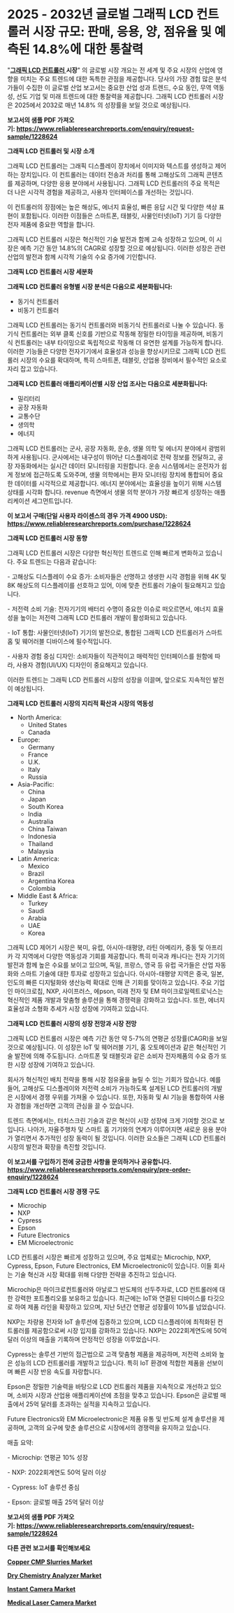 <p><h1>2025 - 2032년 글로벌 그래픽 LCD 컨트롤러 시장 규모: 판매, 응용, 양, 점유율 및 예측된 14.8%에 대한 통찰력</h1></p><p>"<strong><a href="https://www.reliableresearchreports.com/graphic-lcd-controller-r1228624?utm_campaign=105&utm_medium=7&utm_source=Github&utm_content=ia&utm_term=12012025&utm_id=graphic-lcd-controller">그래픽 LCD 컨트롤러&nbsp;</a></strong><strong>시장</strong>" 의 글로벌 시장 개요는 전 세계 및 주요 시장의 산업에 영향을 미치는 주요 트렌드에 대한 독특한 관점을 제공합니다. 당사의 가장 경험 많은 분석가들이 수집한 이 글로벌 산업 보고서는 중요한 산업 성과 트렌드, 수요 동인, 무역 역동성, 선도 기업 및 미래 트렌드에 대한 통찰력을 제공합니다. 그래픽 LCD 컨트롤러 시장은 2025에서 2032로 매년 14.8% 의 성장률을 보일 것으로 예상됩니다.&nbsp;</p>
<p><strong>보고서의 샘플 PDF 가져오기:&nbsp;<a href="https://www.reliableresearchreports.com/enquiry/request-sample/1228624?utm_campaign=105&utm_medium=7&utm_source=Github&utm_content=ia&utm_term=12012025&utm_id=graphic-lcd-controller">https://www.reliableresearchreports.com/enquiry/request-sample/1228624</a></strong></p>
<p><strong>그래픽 LCD 컨트롤러 및 시장 소개</strong></p>
<p><p>그래픽 LCD 컨트롤러는 그래픽 디스플레이 장치에서 이미지와 텍스트를 생성하고 제어하는 장치입니다. 이 컨트롤러는 데이터 전송과 처리를 통해 고해상도의 그래픽 콘텐츠를 제공하며, 다양한 응용 분야에서 사용됩니다. 그래픽 LCD 컨트롤러의 주요 목적은 더 나은 시각적 경험을 제공하고, 사용자 인터페이스를 개선하는 것입니다.</p><p>이 컨트롤러의 장점에는 높은 해상도, 에너지 효율성, 빠른 응답 시간 및 다양한 색상 표현이 포함됩니다. 이러한 이점들은 스마트폰, 태블릿, 사물인터넷(IoT) 기기 등 다양한 전자 제품에 중요한 역할을 합니다. </p><p>그래픽 LCD 컨트롤러 시장은 혁신적인 기술 발전과 함께 고속 성장하고 있으며, 이 시장은 예측 기간 동안 14.8%의 CAGR로 성장할 것으로 예상됩니다. 이러한 성장은 관련 산업의 발전과 함께 시각적 기술의 수요 증가에 기인합니다.</p></p>
<p><strong>그래픽 LCD 컨트롤러 시장 세분화</strong></p>
<p><strong>그래픽 LCD 컨트롤러 유형별 시장 분석은 다음으로 세분화됩니다:</strong></p>
<p><ul><li>동기식 컨트롤러</li><li>비동기 컨트롤러</li></ul></p>
<p><p>그래픽 LCD 컨트롤러는 동기식 컨트롤러와 비동기식 컨트롤러로 나눌 수 있습니다. 동기식 컨트롤러는 외부 클록 신호를 기반으로 작동해 정밀한 타이밍을 제공하며, 비동기식 컨트롤러는 내부 타이밍으로 독립적으로 작동해 더 유연한 설계를 가능하게 합니다. 이러한 기능들은 다양한 전자기기에서 효율성과 성능을 향상시키므로 그래픽 LCD 컨트롤러 시장의 수요를 확대하며, 특히 스마트폰, 태블릿, 산업용 장비에서 필수적인 요소로 자리 잡고 있습니다.</p></p>
<p><strong>그래픽 LCD 컨트롤러 애플리케이션별 시장 산업 조사는 다음으로 세분화됩니다:</strong></p>
<p><ul><li>밀리터리</li><li>공장 자동화</li><li>교통수단</li><li>생의학</li><li>에너지</li></ul></p>
<p><p>그래픽 LCD 컨트롤러는 군사, 공장 자동화, 운송, 생물 의학 및 에너지 분야에서 광범위하게 사용됩니다. 군사에서는 내구성이 뛰어난 디스플레이로 전략 정보를 전달하고, 공장 자동화에서는 실시간 데이터 모니터링을 지원합니다. 운송 시스템에서는 운전자가 쉽게 정보에 접근하도록 도와주며, 생물 의학에서는 환자 모니터링 장치에 통합되어 중요한 데이터를 시각적으로 제공합니다. 에너지 분야에서는 효율성을 높이기 위해 시스템 상태를 시각화 합니다. revenue 측면에서 생물 의학 분야가 가장 빠르게 성장하는 애플리케이션 세그먼트입니다.</p></p>
<p><strong>이 보고서 구매(단일 사용자 라이센스의 경우 가격 4900 USD): <a href="https://www.reliableresearchreports.com/purchase/1228624?utm_campaign=105&utm_medium=7&utm_source=Github&utm_content=ia&utm_term=12012025&utm_id=graphic-lcd-controller">https://www.reliableresearchreports.com/purchase/1228624</a></strong></p>
<p><strong>그래픽 LCD 컨트롤러 시장 동향</strong></p>
<p><p>그래픽 LCD 컨트롤러 시장은 다양한 혁신적인 트렌드로 인해 빠르게 변화하고 있습니다. 주요 트렌드는 다음과 같습니다:</p><p>- 고해상도 디스플레이 수요 증가: 소비자들은 선명하고 생생한 시각 경험을 위해 4K 및 8K 해상도의 디스플레이를 선호하고 있어, 이에 맞춘 컨트롤러 기술이 필요해지고 있습니다.</p><p>- 저전력 소비 기술: 전자기기의 배터리 수명이 중요한 이슈로 떠오르면서, 에너지 효율성을 높이는 저전력 그래픽 LCD 컨트롤러 개발이 활성화되고 있습니다.</p><p>- IoT 통합: 사물인터넷(IoT) 기기의 발전으로, 통합된 그래픽 LCD 컨트롤러가 스마트 홈 및 웨어러블 디바이스에 필수적입니다.</p><p>- 사용자 경험 중심 디자인: 소비자들이 직관적이고 매력적인 인터페이스를 원함에 따라, 사용자 경험(UI/UX) 디자인이 중요해지고 있습니다.</p><p>이러한 트렌드는 그래픽 LCD 컨트롤러 시장의 성장을 이끌며, 앞으로도 지속적인 발전이 예상됩니다.</p></p>
<p><strong>그래픽 LCD 컨트롤러 시장의 지리적 확산과 시장의 역동성</strong></p>
<p><ul>
    <li>
        North America:
        <ul>
            <li>United States</li>
            <li>Canada</li>
        </ul>
    </li>
    <li>
        Europe:
        <ul>
            <li>Germany</li>
            <li>France</li>
            <li>U.K.</li>
            <li>Italy</li>
            <li>Russia</li>
        </ul>
    </li>
    <li>
        Asia-Pacific:
        <ul>
            <li>China</li>
            <li>Japan</li>
            <li>South Korea</li>
            <li>India</li>
            <li>Australia</li>
            <li>China Taiwan</li>
            <li>Indonesia</li>
            <li>Thailand</li>
            <li>Malaysia</li>
        </ul>
    </li>
    <li>
        Latin America:
        <ul>
            <li>Mexico</li>
            <li>Brazil</li>
            <li>Argentina Korea</li>
            <li>Colombia</li>
        </ul>
    </li>
    <li>
        Middle East & Africa:
        <ul>
            <li>Turkey</li>
            <li>Saudi</li>
            <li>Arabia</li>
            <li>UAE</li>
            <li>Korea</li>
        </ul>
    </li>
    </ul></p>
<p><p>그래픽 LCD 제어기 시장은 북미, 유럽, 아시아-태평양, 라틴 아메리카, 중동 및 아프리카 각 지역에서 다양한 역동성과 기회를 제공합니다. 특히 미국과 캐나다는 전자 기기의 발전과 함께 높은 수요를 보이고 있으며, 독일, 프랑스, 영국 등 유럽 국가들은 산업 자동화와 스마트 기술에 대한 투자로 성장하고 있습니다. 아시아-태평양 지역은 중국, 일본, 인도의 빠른 디지털화와 생산능력 확대로 인해 큰 기회를 맞이하고 있습니다. 주요 기업인 마이크로칩, NXP, 사이프러스, 에pson, 미래 전자 및 EM 마이크로일렉트로닉스는 혁신적인 제품 개발과 맞춤형 솔루션을 통해 경쟁력을 강화하고 있습니다. 또한, 에너지 효율성과 소형화 추세가 시장 성장에 기여하고 있습니다.</p></p>
<p><strong>그래픽 LCD 컨트롤러 시장의 성장 전망과 시장 전망</strong></p>
<p><p>그래픽 LCD 컨트롤러 시장은 예측 기간 동안 약 5-7%의 연평균 성장률(CAGR)을 보일 것으로 예상됩니다. 이 성장은 IoT 및 웨어러블 기기, 홈 오토메이션과 같은 혁신적인 기술 발전에 의해 주도됩니다. 스마트폰 및 태블릿과 같은 소비자 전자제품의 수요 증가 또한 시장 성장에 기여하고 있습니다.</p><p>회사가 혁신적인 배치 전략을 통해 시장 점유율을 늘릴 수 있는 기회가 많습니다. 예를 들어, 고해상도 디스플레이와 저전력 소비가 가능하도록 설계된 LCD 컨트롤러의 개발은 시장에서 경쟁 우위를 가져올 수 있습니다. 또한, 자동화 및 AI 기능을 통합하여 사용자 경험을 개선하면 고객의 관심을 끌 수 있습니다.</p><p>트렌드 측면에서는, 터치스크린 기술과 같은 혁신이 시장 성장에 크게 기여할 것으로 보입니다. 나아가, 자율주행차 및 스마트 홈 기기와의 연계가 이루어지면 새로운 응용 분야가 열리면서 추가적인 성장 동력이 될 것입니다. 이러한 요소들은 그래픽 LCD 컨트롤러 시장의 발전과 확장을 촉진할 것입니다.</p></p>
<p><strong>이 보고서를 구입하기 전에 궁금한 사항을 문의하거나 공유합니다. <a href="https://www.reliableresearchreports.com/enquiry/pre-order-enquiry/1228624?utm_campaign=105&utm_medium=7&utm_source=Github&utm_content=ia&utm_term=12012025&utm_id=graphic-lcd-controller">https://www.reliableresearchreports.com/enquiry/pre-order-enquiry/1228624</a></strong></p>
<p><strong>그래픽 LCD 컨트롤러 시장 경쟁 구도</strong></p>
<p><ul><li>Microchip</li><li>NXP</li><li>Cypress</li><li>Epson</li><li>Future Electronics</li><li>EM Microelectronic</li></ul></p>
<p><p>LCD 컨트롤러 시장은 빠르게 성장하고 있으며, 주요 업체로는 Microchip, NXP, Cypress, Epson, Future Electronics, EM Microelectronic이 있습니다. 이들 회사는 기술 혁신과 시장 확대를 위해 다양한 전략을 추진하고 있습니다.</p><p>Microchip은 마이크로컨트롤러와 아날로그 반도체의 선두주자로, LCD 컨트롤러에 대한 강력한 포트폴리오를 보유하고 있습니다. 최근에는 IoT와 연결된 디바이스를 타깃으로 하여 제품 라인을 확장하고 있으며, 지난 5년간 연평균 성장률이 10%를 넘었습니다.</p><p>NXP는 차량용 전자와 IoT 솔루션에 집중하고 있으며, LCD 디스플레이에 최적화된 컨트롤러를 제공함으로써 시장 입지를 강화하고 있습니다. NXP는 2022회계연도에 50억 달러 이상의 매출을 기록하며 안정적인 성장을 이루었습니다.</p><p>Cypress는 솔루션 기반의 접근법으로 고객 맞춤형 제품을 제공하며, 저전력 소비와 높은 성능의 LCD 컨트롤러를 개발하고 있습니다. 특히 IoT 환경에 적합한 제품을 선보이며 빠른 시장 반응 속도를 자랑합니다.</p><p>Epson은 정밀한 기술력을 바탕으로 LCD 컨트롤러 제품을 지속적으로 개선하고 있으며, 소비자 시장과 산업용 애플리케이션에 초점을 맞추고 있습니다. Epson은 글로벌 매출에서 25억 달러를 초과하는 실적을 지속하고 있습니다.</p><p>Future Electronics와 EM Microelectronic은 제품 유통 및 반도체 설계 솔루션을 제공하며, 고객의 요구에 맞춘 솔루션으로 시장에서의 경쟁력을 유지하고 있습니다.</p><p>매출 요약:</p><p>- Microchip: 연평균 10% 성장</p><p>- NXP: 2022회계연도 50억 달러 이상</p><p>- Cypress: IoT 솔루션 중심</p><p>- Epson: 글로벌 매출 25억 달러 이상</p></p>
<p><strong>보고서의 샘플 PDF 가져오기:&nbsp;<a href="https://www.reliableresearchreports.com/enquiry/request-sample/1228624?utm_campaign=105&utm_medium=7&utm_source=Github&utm_content=ia&utm_term=12012025&utm_id=graphic-lcd-controller">https://www.reliableresearchreports.com/enquiry/request-sample/1228624</a></strong></p>
<p><strong></strong></p>
<p><strong></strong></p>
<p><strong></strong></p>
<p><strong></strong></p>
<p><strong>다른 관련 보고서를 확인해보세요</strong></p>
<p><strong><p><a href="https://github.com/joannesouthgate/Market-Research-Report-List-5/blob/main/copper-cmp-slurries-market.md?utm_campaign=105&utm_medium=7&utm_source=Github&utm_content=ia&utm_term=12012025&utm_id=graphic-lcd-controller">Copper CMP Slurries Market</a></p><p><a href="https://github.com/sofayahoo2023/Market-Research-Report-List-6/blob/main/dry-chemistry-analyzer-market.md?utm_campaign=105&utm_medium=7&utm_source=Github&utm_content=ia&utm_term=12012025&utm_id=graphic-lcd-controller">Dry Chemistry Analyzer Market</a></p><p><a href="https://github.com/DianaWilson796/Market-Research-Report-List-1/blob/main/instant-camera-market.md?utm_campaign=105&utm_medium=7&utm_source=Github&utm_content=ia&utm_term=12012025&utm_id=graphic-lcd-controller">Instant Camera Market</a></p><p><a href="https://github.com/maclarensidney/Market-Research-Report-List-1/blob/main/medical-laser-camera-market.md?utm_campaign=105&utm_medium=7&utm_source=Github&utm_content=ia&utm_term=12012025&utm_id=graphic-lcd-controller">Medical Laser Camera Market</a></p></strong></p>
<p></p>